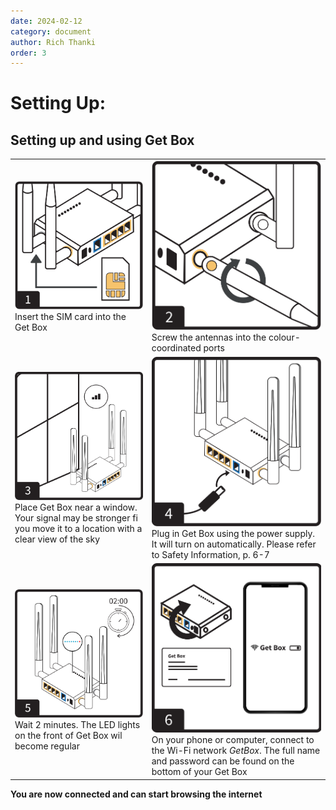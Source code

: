 ```yaml
---
date: 2024-02-12
category: document
author: Rich Thanki
order: 3
---
```


# Setting Up:
## Setting up and using Get Box

<style>h1,h2,h3,h4 { border-bottom: 0; } </style>

|                 |                 |
| --------------- | --------------- |
| ![Step_1](GB_SVGs/GB_Setup_1.svg) <br/> Insert the SIM card into the Get Box | ![Step_2](GB_SVGs/GB_Setup_2.svg) <br/> Screw the antennas into the colour-coordinated ports |
| ![Step_3](GB_SVGs/GB_Setup_3.svg) <br/> Place Get Box near a window. Your signal may be stronger fi you move it to a location with a clear view of the sky | ![Step_4](GB_SVGs/GB_Setup_4.svg) <br/> Plug in Get Box using the power supply. It will turn on automatically. Please refer to Safety Information, p. 6-7 |
| ![Step_5](GB_SVGs/GB_Setup_5.svg) <br/> Wait 2 minutes. The LED lights on the front of Get Box wil become regular | ![Step_6](GB_SVGs/GB_Setup_6.svg) <br/> On your phone or computer, connect to the Wi-Fi network *GetBox*. The full name and password can be found on the bottom of your Get Box




**You are now connected and can start browsing the internet**